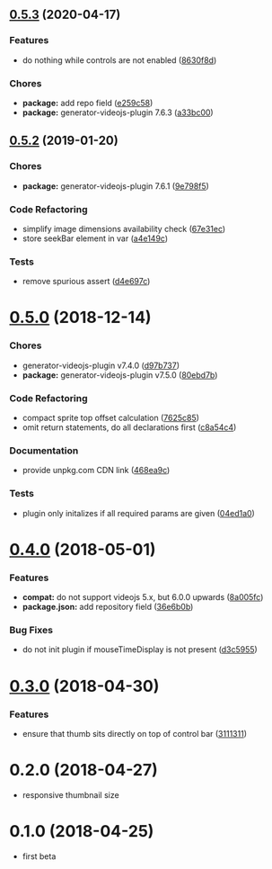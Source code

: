 <a name="0.5.3"></a>
## [0.5.3](https://github.com/blacktrash/videojs-sprite-thumbnails/compare/v0.5.2...v0.5.3) (2020-04-17)

### Features

* do nothing while controls are not enabled ([8630f8d](https://github.com/blacktrash/videojs-sprite-thumbnails/commit/8630f8d))

### Chores

* **package:** add repo field ([e259c58](https://github.com/blacktrash/videojs-sprite-thumbnails/commit/e259c58))
* **package:** generator-videojs-plugin 7.6.3 ([a33bc00](https://github.com/blacktrash/videojs-sprite-thumbnails/commit/a33bc00))

<a name="0.5.2"></a>
## [0.5.2](https://github.com/blacktrash/videojs-sprite-thumbnails/compare/v0.5.1...v0.5.2) (2019-01-20)

### Chores

* **package:** generator-videojs-plugin 7.6.1 ([9e798f5](https://github.com/blacktrash/videojs-sprite-thumbnails/commit/9e798f5))

### Code Refactoring

* simplify image dimensions availability check ([67e31ec](https://github.com/blacktrash/videojs-sprite-thumbnails/commit/67e31ec))
* store seekBar element in var ([a4e149c](https://github.com/blacktrash/videojs-sprite-thumbnails/commit/a4e149c))

### Tests

* remove spurious assert ([d4e697c](https://github.com/blacktrash/videojs-sprite-thumbnails/commit/d4e697c))

<a name="0.5.0"></a>
# [0.5.0](https://github.com/blacktrash/videojs-sprite-thumbnails/compare/v0.4.0...v0.5.0) (2018-12-14)

### Chores

* generator-videojs-plugin v7.4.0 ([d97b737](https://github.com/blacktrash/videojs-sprite-thumbnails/commit/d97b737))
* **package:** generator-videojs-plugin v7.5.0 ([80ebd7b](https://github.com/blacktrash/videojs-sprite-thumbnails/commit/80ebd7b))

### Code Refactoring

* compact sprite top offset calculation ([7625c85](https://github.com/blacktrash/videojs-sprite-thumbnails/commit/7625c85))
* omit return statements, do all declarations first ([c8a54c4](https://github.com/blacktrash/videojs-sprite-thumbnails/commit/c8a54c4))

### Documentation

* provide unpkg.com CDN link ([468ea9c](https://github.com/blacktrash/videojs-sprite-thumbnails/commit/468ea9c))

### Tests

* plugin only initalizes if all required params are given ([04ed1a0](https://github.com/blacktrash/videojs-sprite-thumbnails/commit/04ed1a0))

<a name="0.4.0"></a>
# [0.4.0](https://github.com/blacktrash/videojs-sprite-thumbnails/compare/v0.3.0...v0.4.0) (2018-05-01)

### Features

* **compat:** do not support videojs 5.x, but 6.0.0 upwards ([8a005fc](https://github.com/blacktrash/videojs-sprite-thumbnails/commit/8a005fc))
* **package.json:** add repository field ([36e6b0b](https://github.com/blacktrash/videojs-sprite-thumbnails/commit/36e6b0b))

### Bug Fixes

* do not init plugin if mouseTimeDisplay is not present ([d3c5955](https://github.com/blacktrash/videojs-sprite-thumbnails/commit/d3c5955))

<a name="0.3.0"></a>
# [0.3.0](https://github.com/blacktrash/videojs-sprite-thumbnails/compare/v0.2.0...v0.3.0) (2018-04-30)

### Features

* ensure that thumb sits directly on top of control bar ([3111311](https://github.com/blacktrash/videojs-sprite-thumbnails/commit/3111311))

<a name="0.2.0"></a>
# 0.2.0 (2018-04-27)

* responsive thumbnail size

<a name="0.1.0"></a>
# 0.1.0 (2018-04-25)

* first beta

